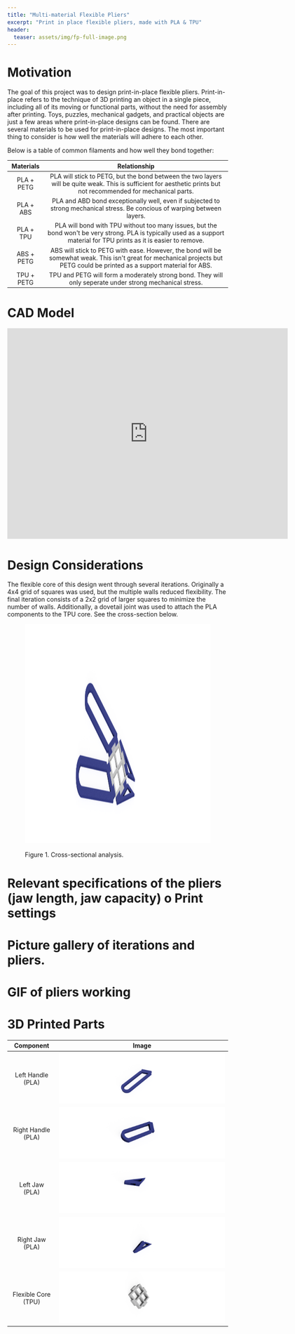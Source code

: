 ```yaml
---
title: "Multi-material Flexible Pliers"
excerpt: "Print in place flexible pliers, made with PLA & TPU"
header:
  teaser: assets/img/fp-full-image.png
---
```

# Motivation
The goal of this project was to design print-in-place flexible pliers. Print-in-place refers to the technique of 3D printing an object in a single piece, including all of its moving or functional parts, without the need for assembly after printing. Toys, puzzles, mechanical gadgets, and practical objects are just a few areas where print-in-place designs can be found.
There are several materials to be used for print-in-place designs. The most important thing to consider is how well the materials will adhere to each other. 

Below is a table of common filaments and how well they bond together:

|                 Materials                 | Relationship |
|:-----------------------------------------:|:-----:|
|      PLA + PETG      |   PLA will stick to PETG, but the bond between the two layers will be quite weak. This is sufficient for aesthetic prints but not recommended for mechanical parts.   |
|      PLA + ABS    |   PLA and ABD bond exceptionally well, even if subjected to strong mechanical stress. Be concious of warping between layers. |
|      PLA + TPU          |   PLA will bond with TPU without too many issues, but the bond won't be very strong. PLA is typically used as a support material for TPU prints as it is easier to remove.     |
|      ABS + PETG       |   ABS will stick to PETG with ease. However, the bond will be somewhat weak. This isn't great for mechanical projects but PETG could be printed as a support material for ABS.     |
|      TPU + PETG    |  TPU and PETG will form a moderately strong bond. They will only seperate under strong mechanical stress.    |


# CAD Model
<iframe src="https://vanderbilt643.autodesk360.com/shares/public/SH512d4QTec90decfa6ed35aa60b7838f7ce?mode=embed" width="640" height="480" allowfullscreen="true" webkitallowfullscreen="true" mozallowfullscreen="true"  frameborder="0"></iframe>

# Design Considerations
The flexible core of this design went through several iterations. Originally a 4x4 grid of squares was used, but the multiple walls reduced flexibility. The final iteration consists of a 2x2 grid of larger squares to minimize the number of walls. 
Additionally, a dovetail joint was used to attach the PLA components to the TPU core. See the cross-section below.

<figure>
<p style="text-align:center;"><img src = "/assets/img/fp-cross-section.png" alt = "Cross section of pliers" style = "height:500px; width:500px"/> </p>
<figure-caption>Figure 1. Cross-sectional analysis.</figure-caption>
</figure>



# Relevant specifications of the pliers (jaw length, jaw capacity) o Print settings
# Picture gallery of iterations and pliers.
# GIF of pliers working





# 3D Printed Parts

|                 Component                 | Image |
|:-----------------------------------------:|:-----:|
|      Left Handle (PLA)       |   ![](/assets/img/fp-handle-1.png)   |
|      Right Handle (PLA)      |   ![](/assets/img/fp-handle-2.png)   |
|      Left Jaw (PLA)          |   ![](/assets/img/fp-jaws-1.png)     |
|      Right Jaw  (PLA)        |   ![](/assets/img/fp-jaws-2.png)     |
|      Flexible Core (TPU)     |   ![](/assets/img/fp-core-1.png)     |



